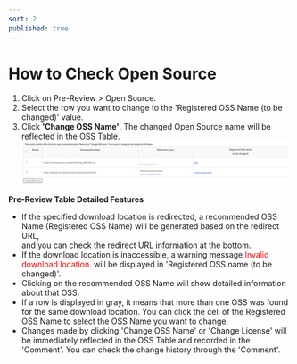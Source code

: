 ```yaml
---
sort: 2
published: true
---
```



# How to Check Open Source

1. Click on Pre-Review > Open Source.
2. Select the row you want to change to the 'Registered OSS Name (to be changed)' value.
3. Click **'Change OSS Name'**. The changed Open Source name will be reflected in the OSS Table.
   ![PreReviewLicense](../../images/common/pre_review/pre_review_opensource.png)

**Pre-Review Table Detailed Features**
- If the specified download location is redirected, 
  a recommended OSS Name (Registered OSS Name) will be generated based on the redirect URL,  
  and you can check the redirect URL information at the bottom.
- If the download location is inaccessible, a warning message <span style="color:red">Invalid download location.</span> 
  will be displayed in 'Registered OSS name (to be changed)'.
- Clicking on the recommended OSS Name will show detailed information about that OSS.
- If a row is displayed in gray, it means that more than one OSS was found for the same download location. 
  You can click the cell of the Registered OSS Name to select the OSS Name you want to change.
- Changes made by clicking 'Change OSS Name' or 'Change License' will be immediately reflected in the OSS Table 
  and recorded in the 'Comment'. You can check the change history through the 'Comment'.